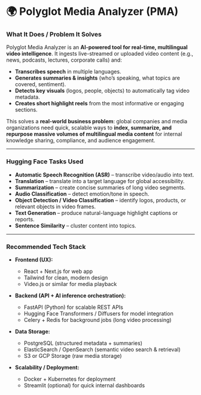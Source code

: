 # 🌍 Polyglot Media Analyzer (PMA)

### **What It Does / Problem It Solves**

Polyglot Media Analyzer is an **AI-powered tool for real-time, multilingual video intelligence**.
It ingests live-streamed or uploaded video content (e.g., news, podcasts, lectures, corporate calls) and:

* **Transcribes speech** in multiple languages.
* **Generates summaries & insights** (who’s speaking, what topics are covered, sentiment).
* **Detects key visuals** (logos, people, objects) to automatically tag video metadata.
* **Creates short highlight reels** from the most informative or engaging sections.

This solves a **real-world business problem**: global companies and media organizations need quick, scalable ways to **index, summarize, and repurpose massive volumes of multilingual media content** for internal knowledge sharing, compliance, and audience engagement.

---

### **Hugging Face Tasks Used**

* **Automatic Speech Recognition (ASR)** – transcribe video/audio into text.
* **Translation** – translate into a target language for global accessibility.
* **Summarization** – create concise summaries of long video segments.
* **Audio Classification** – detect emotion/tone in speech.
* **Object Detection / Video Classification** – identify logos, products, or relevant objects in video frames.
* **Text Generation** – produce natural-language highlight captions or reports.
* **Sentence Similarity** – cluster content into topics.

---

### **Recommended Tech Stack**

* **Frontend (UX):**

  * React + Next.js for web app
  * Tailwind for clean, modern design
  * Video.js or similar for media playback
* **Backend (API + AI inference orchestration):**

  * FastAPI (Python) for scalable REST APIs
  * Hugging Face Transformers / Diffusers for model integration
  * Celery + Redis for background jobs (long video processing)
* **Data Storage:**

  * PostgreSQL (structured metadata + summaries)
  * ElasticSearch / OpenSearch (semantic video search & retrieval)
  * S3 or GCP Storage (raw media storage)
* **Scalability / Deployment:**

  * Docker + Kubernetes for deployment
  * Streamlit (optional) for quick internal dashboards


